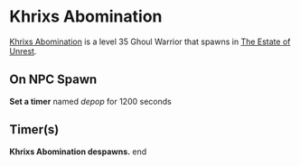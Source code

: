 # Khrixs Abomination



[Khrixs Abomination](/npc/63111) is a level 35 Ghoul Warrior that spawns in [The Estate of Unrest](/zone/63).



## On NPC Spawn

**Set a timer** named *depop* for 1200 seconds


## Timer(s)

**Khrixs Abomination despawns.**
end